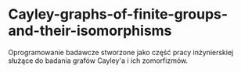 # Cayley-graphs-of-finite-groups-and-their-isomorphisms
Oprogramowanie badawcze stworzone jako część pracy inżynierskiej służące do badania grafów Cayley'a i ich zomorfizmów.
